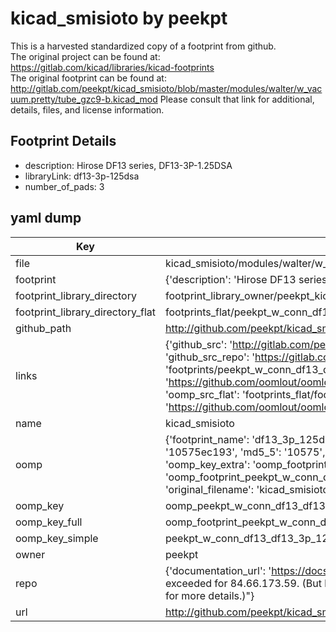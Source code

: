 # kicad_smisioto by peekpt  
This is a harvested standardized copy of a footprint from github.  
The original project can be found at:  
https://gitlab.com/kicad/libraries/kicad-footprints  
The original footprint can be found at:
http://gitlab.com/peekpt/kicad_smisioto/blob/master/modules/walter/w_vacuum.pretty/tube_gzc9-b.kicad_mod
Please consult that link for additional, details, files, and license information.  
## Footprint Details
* description: Hirose DF13 series, DF13-3P-1.25DSA  
* libraryLink: df13-3p-125dsa  
* number_of_pads: 3  
## yaml dump  
| Key | Value |  
| --- | --- |  
| file | kicad_smisioto/modules/walter/w_conn_df13.pretty/df13-3p-125dsa.kicad_mod |  
| footprint | {'description': 'Hirose DF13 series, DF13-3P-1.25DSA', 'libraryLink': 'df13-3p-125dsa', 'number_of_pads': 3} |  
| footprint_library_directory | footprint_library_owner/peekpt_kicad_smisioto |  
| footprint_library_directory_flat | footprints_flat/peekpt_w_conn_df13_df13_3p_125dsa/working |  
| github_path | http://github.com/peekpt/kicad_smisioto/blob/master/modules/walter/w_conn_df13.pretty/df13-3p-125dsa.kicad_mod |  
| links | {'github_src': 'http://gitlab.com/peekpt/kicad_smisioto/blob/master/modules/walter/w_vacuum.pretty/tube_gzc9-b.kicad_mod', 'github_src_repo': 'https://gitlab.com/kicad/libraries/kicad-footprints', 'oomp_bot': 'footprints/peekpt_w_conn_df13_df13_3p_125dsa/working', 'oomp_bot_github': 'https://github.com/oomlout/oomlout_oomp_footprint_bot/tree/main/footprints/peekpt_w_conn_df13_df13_3p_125dsa/working', 'oomp_src_flat': 'footprints_flat/footprints_flat/peekpt_w_conn_df13_df13_3p_125dsa/working', 'oomp_src_flat_github': 'https://github.com/oomlout/oomlout_oomp_footprint_src/tree/main/footprints_flat/peekpt_w_conn_df13_df13_3p_125dsa/working'} |  
| name | kicad_smisioto |  
| oomp | {'footprint_name': 'df13_3p_125dsa', 'library_name': 'w_conn_df13', 'md5': '10575ec1935b03b8e41e77d3ff84bd08', 'md5_10': '10575ec193', 'md5_5': '10575', 'md5_6': '10575e', 'oomp_key': 'oomp_peekpt_w_conn_df13_df13_3p_125dsa', 'oomp_key_extra': 'oomp_footprint_peekpt_w_conn_df13_df13_3p_125dsa', 'oomp_key_full': 'oomp_footprint_peekpt_w_conn_df13_df13_3p_125dsa_10575e', 'oomp_key_simple': 'peekpt_w_conn_df13_df13_3p_125dsa', 'original_filename': 'kicad_smisioto/modules/walter/w_conn_df13.pretty/df13-3p-125dsa.kicad_mod', 'owner_name': 'peekpt'} |  
| oomp_key | oomp_peekpt_w_conn_df13_df13_3p_125dsa |  
| oomp_key_full | oomp_footprint_peekpt_w_conn_df13_df13_3p_125dsa |  
| oomp_key_simple | peekpt_w_conn_df13_df13_3p_125dsa |  
| owner | peekpt |  
| repo | {'documentation_url': 'https://docs.github.com/rest/overview/resources-in-the-rest-api#rate-limiting', 'message': "API rate limit exceeded for 84.66.173.59. (But here's the good news: Authenticated requests get a higher rate limit. Check out the documentation for more details.)"} |  
| url | http://github.com/peekpt/kicad_smisioto |  


